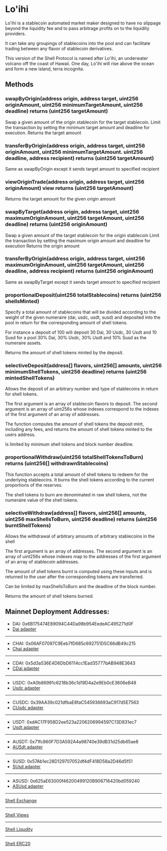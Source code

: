 # Lo'ihi
Lo'ihi is a stablecoin automated market maker designed to have no slippage beyond the liquidity fee and to pass arbitrage profits on to the liquidity providers.

It can take any groupings of stablecoins into the pool and can facilitate trading between any flavor of stablecoin derivatives.

This version of the Shell Protocol is named after Lo'ihi, an underwater volcano off the coast of Hawaii. One day, Lo'ihi will rise above the ocean and form a new island, terra incognita.



## Methods

### swapByOrigin(address origin, address target, uint256 originAmount, uint256 minimumTargetAmount, uint256 deadline) returns (uint256 targetAmount)

Swap a given amount of the origin stablecoin for the target stablecoin.
Limit the transaction by setting the minimum target amount and deadline for execution.
Returns the target amount

### transferByOrigin(address origin, address target, uint256 originAmount, uint256 minimumTargetAmount. uint256 deadline, address recipient) returns (uint256 targetAmount)

Same as swapByOrigin except it sends target amount to specified recipient

### viewOriginTrade(address origin, address target, uint256 originAmount) view returns (uint256 targetAmount)

Returns the target amount for the given origin amount

### swapByTarget(address origin, address target, uint256 maximumOriginAmount, uint256 targetAmount, uint256 deadline) returns (uint256 originAmount)

Swap a given amount of the target stablecoin for the origin stablecoin
Limit the transaction by setting the maximum origin amount and deadline for execution
Returns the origin amount

### transferByOrigin(address origin, address target, uint256 maximumOriginAmount, uint256 targetAmount, uint256 deadline, address recipient) returns (uint256 originAmount)

Same as swapByTarget except it sends target amount to specified recipient


### proportionalDeposit(uint256 totalStablecoins) returns (uint256 shellsMinted)

Specify a total amount of stablecoins that will be divided according to the 
weight of the given numeraire (dai, usdc, usdt, susd) and deposited into the 
pool in return for the corresponding amount of shell tokens.

For instance a deposit of 100 will deposit 30 Dai, 30 Usdc, 30 Usdt and 10 Susd 
for a pool 30% Dai, 30% Usdc, 30% Usdt and 10% Susd as the numeraire assets.

Returns the amount of shell tokens minted by the deposit.

### selectiveDeposit(address[] flavors, uint256[] amounts, uint256 minimumShellTokens, uint256 deadline) returns (uint256 mintedShellTokens)

Allows the deposit of an arbitrary number and type of stablecoins in return
for shell tokens.

The first argument is an array of stablecoin flavors to deposit. The second 
argument is an array of uint256s whose indexes correspond to the indexes of 
the first argument of an array of addresses.

The function computes the amount of shell tokens the deposit mint, including
any fees, and returns the amount of shell tokens minted to the users address.

Is limited by minimum shell tokens and block number deadline.

### proportionalWithdraw(uint256 totalShellTokensToBurn) returns (uint256[] withdrawnStablecoins)

This function accepts a total amount of shell tokens to redeem for the underlying
stableocins. It burns the shell tokens according to the current proportions
of the reserves.

The shell tokens to burn are denominated in raw shell tokens, not the numeraire
value of the shell tokens. 

### selectiveWithdraw(address[] flavors, uint256[] amounts, uint256 maxShellsToBurn, uint256 deadline) returns (uint256 burntShellTokens)

Allows the withdrawal of arbitrary amounts of arbitrary stablecoins in the shell

The first argument is an array of addresses. The second argument is an array of 
uint256s whose indexes map to the addresses of the first argument of an array of
stablecoin addresses.

The amount of shell tokens burnt is computed using these inputs and is returned
to the user after the corresponding tokens are transferred.

Can be limited by maxShellsToBurn and the deadline of the block number.

Returns the amount of shell tokens burned.

Mainnet Deployment Addresses: 
------------------------------------------------------------------------
* DAI: 0x6B175474E89094C44Da98b954EedeAC495271d0F
* [Dai adapter](https://etherscan.io/address/0xe3925debc22b49891542a5990e781e30e15a97a3#code)

------------------------------------------------------------------------
* CHAI: 0x06AF07097C9Eeb7fD685c692751D5C66dB49c215
* [Chai adapter](https://etherscan.io/address/0xc12b8e0ac01040633a935b5b13586a033000983d#code)
------------------------------------------------------------------------
* CDAI: 0x5d3a536E4D6DbD6114cc1Ead35777bAB948E3643
* [CDai adapter](https://etherscan.io/address/0x5152d6817952e66cb7a0422a2f5b944d45f08e1b#code)
------------------------------------------------------------------------
* USDC: 0xA0b86991c6218b36c1d19D4a2e9Eb0cE3606eB48
* [Usdc adapter](https://etherscan.io/address/0xe14a8eb97731a9107c9e144026765bd65350eac7#code)
------------------------------------------------------------------------
* CUSDC: 0x39AA39c021dfbaE8faC545936693aC917d5E7563
* [CUsdc adapter](https://etherscan.io/address/0xf643f7a20a18557e2aa9af413dfa6d3626e641f8#code)
------------------------------------------------------------------------
* USDT: 0xdAC17F958D2ee523a2206206994597C13D831ec7
* [Usdt adapter](https://etherscan.io/address/0x6d05e9e964ec858ad239755c18d288315badfc10#code)
------------------------------------------------------------------------
* AUSDT: 0x71fc860F7D3A592A4a98740e39dB31d25db65ae8
* [AUSdt adapter](https://etherscan.io/address/0xdce7e3af11c3867327a7ab786dedfb05ef53bea5#code)
------------------------------------------------------------------------
* SUSD: 0x57Ab1ec28D129707052df4dF418D58a2D46d5f51
* [SUsd adapter](https://etherscan.io/address/0x7a06041ee5140eaf6119ada8fa0362df1ced9d81#code)
------------------------------------------------------------------------
* ASUSD: 0x625aE63000f46200499120B906716420bd059240
* [ASUsd adapter](https://etherscan.io/address/0xe302a5e54c9e837cd1b5891f94eb6d6df3464610#code)
------------------------------------------------------------------------

[Shell Exchange](https://etherscan.io/address/0xb40b60cd9687dae6fe7043e8c62bb8ec692632a3#code)

------------------------------------------------------------------------

[Shell Views](https://etherscan.io/address/0x04a6cf4e770a9af7e6b6733462d72e238b8ab140#code)

------------------------------------------------------------------------

[Shell Liqudity](https://etherscan.io/address/0x7db66490d3436717f90d4681bf8297a2f2b8774a#code)

------------------------------------------------------------------------
[Shell ERC20](https://etherscan.io/address/0xffa473d58c9f15e97b86ad281f876d9dbf96241c#code)
